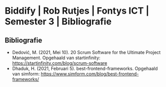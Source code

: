 # Biddify | Rob Rutjes | Fontys ICT | Semester 3 | Bibliografie

## Bibliografie
- Dedović, M. (2021, Mei 10). 20 Scrum Software for the Ultimate Project Management. Opgehaald van startinfinity: https://startinfinity.com/blog/scrum-software
- Dhaduk, H. (2021, Februari 5). best-frontend-frameworks. Opgehaald van simform: https://www.simform.com/blog/best-frontend-frameworks/